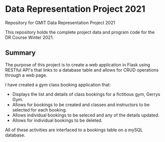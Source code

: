 # Data Representation Project 2021
Repository for GMIT Data Representation Project 2021

This repository holds the complete project data and program code for the DR Course Winter 2021.

## Summary
The purpose of this project is to create a web application in Flask using RESTful API's that links to a database table and allows for CRUD operations through a web page. 

I have created a gym class booking application that:
- Displays the list and details of class bookings for a fictitious gym, Gerrys Gym. 
- Allows for bookings to be created and classes and instructors to be selected for each booking. 
- Allows individual bookings to be seleced and any of the details updated.
- Allows for individual bookings to be deleted. 

All of these activities are interfaced to a bookings table on a mySQL database. 

